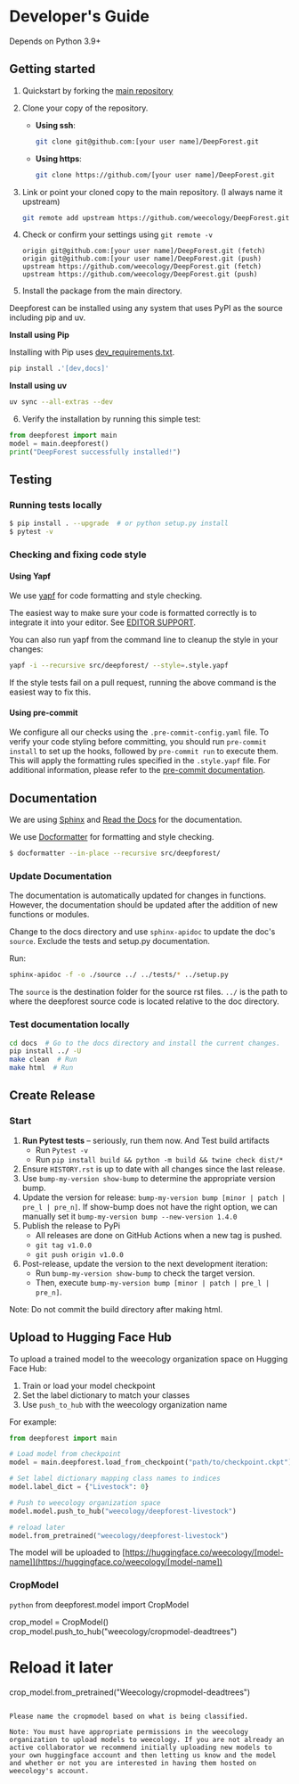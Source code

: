 # Developer's Guide

Depends on Python 3.9+

## Getting started

1. Quickstart by forking the [main repository](https://github.com/weecology/DeepForest)

2. Clone your copy of the repository.

   - **Using ssh**:

     ```bash
     git clone git@github.com:[your user name]/DeepForest.git
     ```

   - **Using https**:

     ```bash
     git clone https://github.com/[your user name]/DeepForest.git
     ```

3. Link or point your cloned copy to the main repository. (I always name it upstream)

   ```bash
   git remote add upstream https://github.com/weecology/DeepForest.git
   ```

4. Check or confirm your settings using `git remote -v`

   ```text
   origin git@github.com:[your user name]/DeepForest.git (fetch)
   origin git@github.com:[your user name]/DeepForest.git (push)
   upstream https://github.com/weecology/DeepForest.git (fetch)
   upstream https://github.com/weecology/DeepForest.git (push)
   ```

5. Install the package from the main directory.

Deepforest can be installed using any system that uses PyPI as the source including pip and uv.

**Install using Pip**

Installing with Pip uses [dev_requirements.txt](https://github.com/weecology/DeepForest/blob/main/dev_requirements.txt).

```bash
pip install .'[dev,docs]'
```

**Install using uv**

```bash
uv sync --all-extras --dev
```

6. Verify the installation by running this simple test:

```python
from deepforest import main
model = main.deepforest()
print("DeepForest successfully installed!")
```

## Testing

### Running tests locally

```bash
$ pip install . --upgrade  # or python setup.py install
$ pytest -v
```

### Checking and fixing code style

#### Using Yapf

We use [yapf](https://github.com/google/yapf) for code formatting and style checking.

The easiest way to make sure your code is formatted correctly is to integrate it into your editor.
See [EDITOR SUPPORT](https://github.com/google/yapf/blob/main/EDITOR%20SUPPORT.md).

You can also run yapf from the command line to cleanup the style in your changes:

```bash
yapf -i --recursive src/deepforest/ --style=.style.yapf
```

If the style tests fail on a pull request, running the above command is the easiest way to fix this.

#### Using pre-commit

We configure all our checks using the `.pre-commit-config.yaml` file. To verify your code styling before committing, you should run `pre-commit install` to set up the hooks, followed by `pre-commit run` to execute them. This will apply the formatting rules specified in the `.style.yapf` file. For additional information, please refer to the [pre-commit documentation](https://pre-commit.com/index.html).

## Documentation

We are using [Sphinx](http://www.sphinx-doc.org/en/stable/) and [Read the Docs](https://readthedocs.org/) for the documentation.

We use [Docformatter](https://pypi.org/project/docformatter/) for formatting and style checking.

```bash
$ docformatter --in-place --recursive src/deepforest/
```

### Update Documentation

The documentation is automatically updated for changes in functions.
However, the documentation should be updated after the addition of new functions or modules.

Change to the docs directory and use `sphinx-apidoc` to update the doc's `source`. Exclude the tests and setup.py documentation.

Run:

```bash
sphinx-apidoc -f -o ./source ../ ../tests/* ../setup.py
```

The `source` is the destination folder for the source rst files. `../` is the path to where the deepforest source code is located relative to the doc directory.

### Test documentation locally

```bash
cd docs  # Go to the docs directory and install the current changes.
pip install ../ -U
make clean  # Run
make html  # Run
```

## Create Release

### Start

1. **Run Pytest tests** – seriously, run them now. And Test build artifacts
   - Run `Pytest -v`
   - Run `pip install build && python -m build && twine check dist/*`
2. Ensure `HISTORY.rst` is up to date with all changes since the last release.
3. Use `bump-my-version show-bump` to determine the appropriate version bump.
4. Update the version for release: `bump-my-version bump [minor | patch | pre_l | pre_n]`. If show-bump does not have the right option, we can manually set it `bump-my-version bump --new-version 1.4.0`
5. Publish the release to PyPi
   - All releases are done on GitHub Actions when a new tag is pushed.
   - `git tag v1.0.0`
   - `git push origin v1.0.0`
6. Post-release, update the version to the next development iteration:
   - Run `bump-my-version show-bump` to check the target version.
   - Then, execute `bump-my-version bump [minor | patch | pre_l | pre_n]`.

Note: Do not commit the build directory after making html.

## Upload to Hugging Face Hub

To upload a trained model to the weecology organization space on Hugging Face Hub:

1. Train or load your model checkpoint
2. Set the label dictionary to match your classes
3. Use `push_to_hub` with the weecology organization name

For example:

```python
from deepforest import main

# Load model from checkpoint
model = main.deepforest.load_from_checkpoint("path/to/checkpoint.ckpt")

# Set label dictionary mapping class names to indices
model.label_dict = {"Livestock": 0}

# Push to weecology organization space
model.model.push_to_hub("weecology/deepforest-livestock")

# reload later
model.from_pretrained("weecology/deepforest-livestock")
```

The model will be uploaded to [https://huggingface.co/weecology/[model-name]](https://huggingface.co/weecology/[model-name])

### CropModel

```python```
from deepforest.model import CropModel

crop_model = CropModel()
crop_model.push_to_hub("weecology/cropmodel-deadtrees")

# Reload it later
crop_model.from_pretrained("Weecology/cropmodel-deadtrees")
```

Please name the cropmodel based on what is being classified.

Note: You must have appropriate permissions in the weecology organization to upload models to weecology. If you are not already an active collaborator we recommend initially uploading new models to your own huggingface account and then letting us know and the model and whether or not you are interested in having them hosted on weecology's account.
